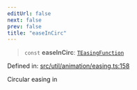 ```yaml
---
editUrl: false
next: false
prev: false
title: "easeInCirc"
---
```


> `const` **easeInCirc**: [`TEasingFunction`](/api/fabric/namespaces/util/type-aliases/teasingfunction/)

Defined in: [src/util/animation/easing.ts:158](https://github.com/fabricjs/fabric.js/blob/977f797255d8c56b5b68360b0d45bed33697d2e8/src/util/animation/easing.ts#L158)

Circular easing in
